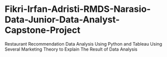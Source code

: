 # Fikri-Irfan-Adristi-RMDS-Narasio-Data-Junior-Data-Analyst-Capstone-Project
Restaurant Recommendation Data Analysis Using Python and Tableau
Using Several Marketing Theory to Explain The Result of Data Analysis
